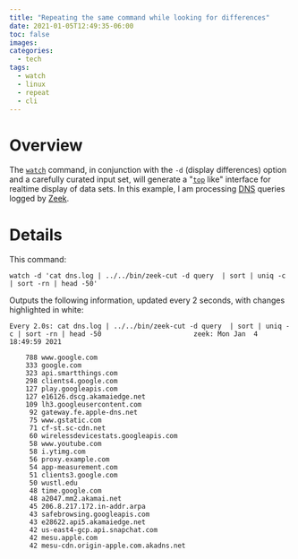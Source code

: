```yaml
---
title: "Repeating the same command while looking for differences"
date: 2021-01-05T12:49:35-06:00
toc: false
images:
categories:
  - tech
tags: 
  - watch
  - linux
  - repeat
  - cli
---
```


# Overview

The [`watch`](https://gitlab.com/procps-ng/procps) command, in conjunction with the `-d` (display differences) option and a carefully curated input set, will generate a "[`top`](https://gitlab.com/procps-ng/procps) like" interface for realtime display of data sets.  In this example, I am processing [DNS](https://docs.zeek.org/en/current/scripts/base/protocols/dns/main.zeek.html#type-DNS::Info) queries logged by [Zeek](https://zeek.org/).


# Details

This command:

```
watch -d 'cat dns.log | ../../bin/zeek-cut -d query  | sort | uniq -c | sort -rn | head -50'
```
 

Outputs the following information, updated every 2 seconds, with changes highlighted in white:

```
Every 2.0s: cat dns.log | ../../bin/zeek-cut -d query  | sort | uniq -c | sort -rn | head -50                       zeek: Mon Jan  4 18:49:59 2021

    788 www.google.com
    333 google.com
    323 api.smartthings.com
    298 clients4.google.com
    127 play.googleapis.com
    127 e16126.dscg.akamaiedge.net
    109 lh3.googleusercontent.com
     92 gateway.fe.apple-dns.net
     75 www.gstatic.com
     71 cf-st.sc-cdn.net
     60 wirelessdevicestats.googleapis.com
     58 www.youtube.com
     58 i.ytimg.com
     56 proxy.example.com
     54 app-measurement.com
     51 clients3.google.com
     50 wustl.edu
     48 time.google.com
     48 a2047.mm2.akamai.net
     45 206.8.217.172.in-addr.arpa
     43 safebrowsing.googleapis.com
     43 e28622.api5.akamaiedge.net
     42 us-east4-gcp.api.snapchat.com
     42 mesu.apple.com
     42 mesu-cdn.origin-apple.com.akadns.net
```
